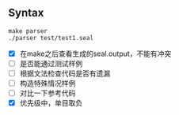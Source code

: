 ## Syntax
```
make parser
./parser test/test1.seal
```
- [x] 在make之后查看生成的seal.output，不能有冲突
- [ ] 是否能通过测试样例
- [ ] 根据文法检查代码是否有遗漏
- [ ] 构造特殊情况样例
- [ ] 对比一下参考代码
- [x] 优先级中，单目取负